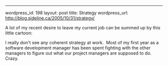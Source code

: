 --- 
wordpress_id: 198
layout: post
title: Strategy
wordpress_url: http://blog.sideline.ca/2005/10/31/strategy/

<p>A lot of my recent desire to leave my current job can be summed up by this little cartoon:<img alt="" hspace="10" src="http://www.dilbert.com/comics/dilbert/archive/images/dilbert2732610051031.gif" vspace="5" border="0" /></p>
<p>I really don't see any coherent strategy at work.  Most of my first year as a software development manager has been spent fighting with the other managers to figure out what our project managers are supposed to do.  Crazy.</p>
